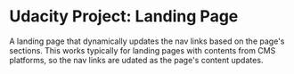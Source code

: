 # Udacity Project: Landing Page

A landing page that dynamically updates the nav links based on the page's sections. This works typically for landing pages with contents from CMS platforms, so the nav links are udated as the page's content updates.
